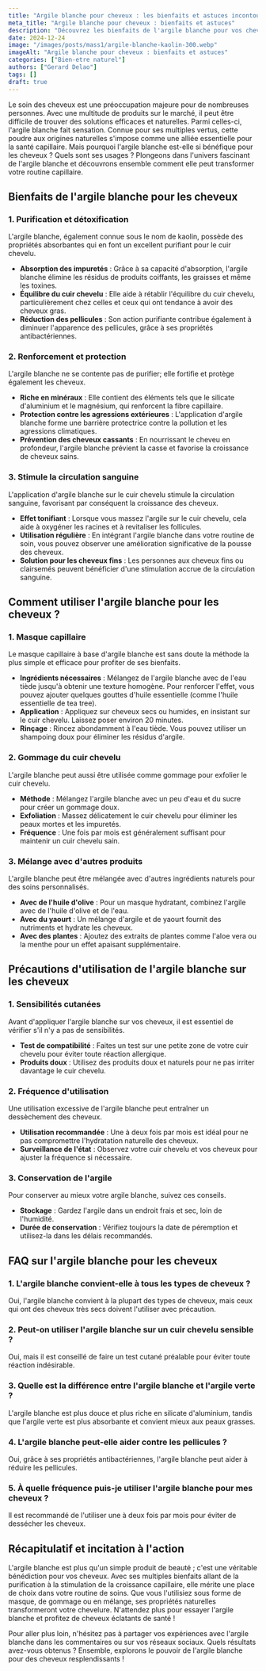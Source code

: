 ```yaml
---
title: "Argile blanche pour cheveux : les bienfaits et astuces incontournables"
meta_title: "Argile blanche pour cheveux : bienfaits et astuces"
description: "Découvrez les bienfaits de l'argile blanche pour vos cheveux et des astuces pour l'utiliser au quotidien. Une solution naturelle pour des cheveux en santé."
date: 2024-12-24
image: "/images/posts/mass1/argile-blanche-kaolin-300.webp"
imageAlt: "Argile blanche pour cheveux : bienfaits et astuces"
categories: ["Bien-etre naturel"]
authors: ["Gerard Delao"]
tags: []
draft: true
---
```


Le soin des cheveux est une préoccupation majeure pour de nombreuses personnes. Avec une multitude de produits sur le marché, il peut être difficile de trouver des solutions efficaces et naturelles. Parmi celles-ci, l'argile blanche fait sensation. Connue pour ses multiples vertus, cette poudre aux origines naturelles s'impose comme une alliée essentielle pour la santé capillaire. Mais pourquoi l'argile blanche est-elle si bénéfique pour les cheveux ? Quels sont ses usages ? Plongeons dans l'univers fascinant de l'argile blanche et découvrons ensemble comment elle peut transformer votre routine capillaire.

## Bienfaits de l'argile blanche pour les cheveux

### 1. Purification et détoxification

L'argile blanche, également connue sous le nom de kaolin, possède des propriétés absorbantes qui en font un excellent purifiant pour le cuir chevelu.

- **Absorption des impuretés** : Grâce à sa capacité d'absorption, l'argile blanche élimine les résidus de produits coiffants, les graisses et même les toxines.
- **Équilibre du cuir chevelu** : Elle aide à rétablir l'équilibre du cuir chevelu, particulièrement chez celles et ceux qui ont tendance à avoir des cheveux gras.
- **Réduction des pellicules** : Son action purifiante contribue également à diminuer l'apparence des pellicules, grâce à ses propriétés antibactériennes.

### 2. Renforcement et protection

L'argile blanche ne se contente pas de purifier; elle fortifie et protège également les cheveux.

- **Riche en minéraux** : Elle contient des éléments tels que le silicate d'aluminium et le magnésium, qui renforcent la fibre capillaire.
- **Protection contre les agressions extérieures** : L'application d'argile blanche forme une barrière protectrice contre la pollution et les agressions climatiques.
- **Prévention des cheveux cassants** : En nourrissant le cheveu en profondeur, l'argile blanche prévient la casse et favorise la croissance de cheveux sains.

### 3. Stimule la circulation sanguine

L'application d'argile blanche sur le cuir chevelu stimule la circulation sanguine, favorisant par conséquent la croissance des cheveux.

- **Effet tonifiant** : Lorsque vous massez l'argile sur le cuir chevelu, cela aide à oxygéner les racines et à revitaliser les follicules.
- **Utilisation régulière** : En intégrant l'argile blanche dans votre routine de soin, vous pouvez observer une amélioration significative de la pousse des cheveux.
- **Solution pour les cheveux fins** : Les personnes aux cheveux fins ou clairsemés peuvent bénéficier d'une stimulation accrue de la circulation sanguine.

## Comment utiliser l'argile blanche pour les cheveux ?

### 1. Masque capillaire

Le masque capillaire à base d'argile blanche est sans doute la méthode la plus simple et efficace pour profiter de ses bienfaits.

- **Ingrédients nécessaires** : Mélangez de l'argile blanche avec de l'eau tiède jusqu'à obtenir une texture homogène. Pour renforcer l'effet, vous pouvez ajouter quelques gouttes d'huile essentielle (comme l'huile essentielle de tea tree).
- **Application** : Appliquez sur cheveux secs ou humides, en insistant sur le cuir chevelu. Laissez poser environ 20 minutes.
- **Rinçage** : Rincez abondamment à l'eau tiède. Vous pouvez utiliser un shampoing doux pour éliminer les résidus d'argile.

### 2. Gommage du cuir chevelu

L'argile blanche peut aussi être utilisée comme gommage pour exfolier le cuir chevelu.

- **Méthode** : Mélangez l'argile blanche avec un peu d'eau et du sucre pour créer un gommage doux.
- **Exfoliation** : Massez délicatement le cuir chevelu pour éliminer les peaux mortes et les impuretés.
- **Fréquence** : Une fois par mois est généralement suffisant pour maintenir un cuir chevelu sain.

### 3. Mélange avec d'autres produits

L'argile blanche peut être mélangée avec d'autres ingrédients naturels pour des soins personnalisés.

- **Avec de l'huile d'olive** : Pour un masque hydratant, combinez l'argile avec de l'huile d'olive et de l'eau.
- **Avec du yaourt** : Un mélange d'argile et de yaourt fournit des nutriments et hydrate les cheveux.
- **Avec des plantes** : Ajoutez des extraits de plantes comme l'aloe vera ou la menthe pour un effet apaisant supplémentaire.

## Précautions d'utilisation de l'argile blanche sur les cheveux

### 1. Sensibilités cutanées

Avant d'appliquer l'argile blanche sur vos cheveux, il est essentiel de vérifier s'il n'y a pas de sensibilités.

- **Test de compatibilité** : Faites un test sur une petite zone de votre cuir chevelu pour éviter toute réaction allergique.
- **Produits doux** : Utilisez des produits doux et naturels pour ne pas irriter davantage le cuir chevelu.

### 2. Fréquence d'utilisation

Une utilisation excessive de l'argile blanche peut entraîner un dessèchement des cheveux.

- **Utilisation recommandée** : Une à deux fois par mois est idéal pour ne pas compromettre l'hydratation naturelle des cheveux.
- **Surveillance de l'état** : Observez votre cuir chevelu et vos cheveux pour ajuster la fréquence si nécessaire.

### 3. Conservation de l'argile

Pour conserver au mieux votre argile blanche, suivez ces conseils.

- **Stockage** : Gardez l'argile dans un endroit frais et sec, loin de l'humidité.
- **Durée de conservation** : Vérifiez toujours la date de péremption et utilisez-la dans les délais recommandés.

## FAQ sur l'argile blanche pour les cheveux

### 1. L'argile blanche convient-elle à tous les types de cheveux ?

Oui, l'argile blanche convient à la plupart des types de cheveux, mais ceux qui ont des cheveux très secs doivent l'utiliser avec précaution.

### 2. Peut-on utiliser l'argile blanche sur un cuir chevelu sensible ?

Oui, mais il est conseillé de faire un test cutané préalable pour éviter toute réaction indésirable.

### 3. Quelle est la différence entre l'argile blanche et l'argile verte ?

L'argile blanche est plus douce et plus riche en silicate d'aluminium, tandis que l'argile verte est plus absorbante et convient mieux aux peaux grasses.

### 4. L'argile blanche peut-elle aider contre les pellicules ?

Oui, grâce à ses propriétés antibactériennes, l'argile blanche peut aider à réduire les pellicules.

### 5. À quelle fréquence puis-je utiliser l'argile blanche pour mes cheveux ?

Il est recommandé de l'utiliser une à deux fois par mois pour éviter de dessécher les cheveux.

## Récapitulatif et incitation à l'action

L'argile blanche est plus qu'un simple produit de beauté ; c'est une véritable bénédiction pour vos cheveux. Avec ses multiples bienfaits allant de la purification à la stimulation de la croissance capillaire, elle mérite une place de choix dans votre routine de soins. Que vous l'utilisiez sous forme de masque, de gommage ou en mélange, ses propriétés naturelles transformeront votre chevelure. N'attendez plus pour essayer l'argile blanche et profitez de cheveux éclatants de santé !

Pour aller plus loin, n'hésitez pas à partager vos expériences avec l'argile blanche dans les commentaires ou sur vos réseaux sociaux. Quels résultats avez-vous obtenus ? Ensemble, explorons le pouvoir de l'argile blanche pour des cheveux resplendissants !

